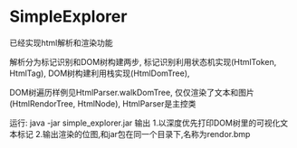 # SimpleExplorer
已经实现html解析和渲染功能

解析分为标记识别和DOM树构建两步, 标记识别利用状态机实现(HtmlToken, HtmlTag), DOM树构建利用栈实现(HtmlDomTree), 

DOM树遍历样例见HtmlParser.walkDomTree, 仅仅渲染了文本和图片(HtmlRendorTree, HtmlNode), HtmlParser是主控类

运行: java -jar simple_explorer.jar
输出
1.以深度优先打印DOM树里的可视化文本标记
2.输出渲染的位图,和jar包在同一个目录下,名称为rendor.bmp
